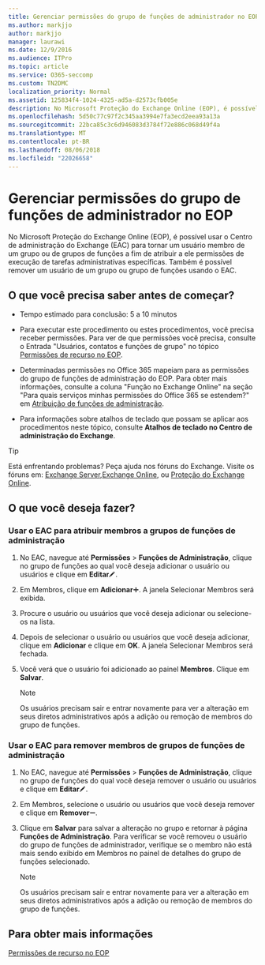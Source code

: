 ```yaml
---
title: Gerenciar permissões do grupo de funções de administrador no EOP
ms.author: markjjo
author: markjjo
manager: laurawi
ms.date: 12/9/2016
ms.audience: ITPro
ms.topic: article
ms.service: O365-seccomp
ms.custom: TN2DMC
localization_priority: Normal
ms.assetid: 125834f4-1024-4325-ad5a-d2573cfb005e
description: No Microsoft Proteção do Exchange Online (EOP), é possível usar o Centro de administração do Exchange (EAC) para tornar um usuário membro de um grupo ou de grupos de funções a fim de atribuir a ele permissões de execução de tarefas administrativas específicas. Também é possível remover um usuário de um grupo ou grupo de funções usando o EAC.
ms.openlocfilehash: 5d50c77c97f2c345aa3994e7fa3ecd2eea93a13a
ms.sourcegitcommit: 22bca85c3c6d946083d3784f72e886c068d49f4a
ms.translationtype: MT
ms.contentlocale: pt-BR
ms.lasthandoff: 08/06/2018
ms.locfileid: "22026658"
---
```

# <a name="manage-admin-role-group-permissions-in-eop"></a>Gerenciar permissões do grupo de funções de administrador no EOP
  
No Microsoft Proteção do Exchange Online (EOP), é possível usar o Centro de administração do Exchange (EAC) para tornar um usuário membro de um grupo ou de grupos de funções a fim de atribuir a ele permissões de execução de tarefas administrativas específicas. Também é possível remover um usuário de um grupo ou grupo de funções usando o EAC.
  
## <a name="what-do-you-need-to-know-before-you-begin"></a>O que você precisa saber antes de começar?

- Tempo estimado para conclusão: 5 a 10 minutos
    
- Para executar este procedimento ou estes procedimentos, você precisa receber permissões. Para ver de que permissões você precisa, consulte o Entrada "Usuários, contatos e funções de grupo" no tópico [Permissões de recurso no EOP](feature-permissions-in-eop.md). 
    
- Determinadas permissões no Office 365 mapeiam para as permissões do grupo de funções de administração do EOP. Para obter mais informações, consulte a coluna "Função no Exchange Online" na seção "Para quais serviços minhas permissões do Office 365 se estendem?" em [Atribuição de funções de administração](https://go.microsoft.com/fwlink/p/?LinkId=286708).
    
- Para informações sobre atalhos de teclado que possam se aplicar aos procedimentos neste tópico, consulte **Atalhos de teclado no Centro de administração do Exchange**.
    
> [!TIP]
> Está enfrentando problemas? Peça ajuda nos fóruns do Exchange. Visite os fóruns em: [Exchange Server](https://go.microsoft.com/fwlink/p/?linkId=60612),[Exchange Online](https://go.microsoft.com/fwlink/p/?linkId=267542), ou [Proteção do Exchange Online](https://go.microsoft.com/fwlink/p/?linkId=285351). 
  
## <a name="what-do-you-want-to-do"></a>O que você deseja fazer?

### <a name="use-the-eac-to-assign-members-to-admin-role-groups"></a>Usar o EAC para atribuir membros a grupos de funções de administração

1. No EAC, navegue até **Permissões** \> **Funções de Administração**, clique no grupo de funções ao qual você deseja adicionar o usuário ou usuários e clique em **Editar**![Ícone de edição](../media/ITPro-EAC-EditIcon.png).
    
2. Em Membros, clique em **Adicionar**![Ícone Adicionar](../media/ITPro-EAC-AddIcon.png). A janela Selecionar Membros será exibida.
    
3. Procure o usuário ou usuários que você deseja adicionar ou selecione-os na lista.
    
4. Depois de selecionar o usuário ou usuários que você deseja adicionar, clique em **Adicionar** e clique em **OK**. A janela Selecionar Membros será fechada.
    
5. Você verá que o usuário foi adicionado ao painel **Membros**. Clique em **Salvar**.
    
    > [!NOTE]
    > Os usuários precisam sair e entrar novamente para ver a alteração em seus diretos administrativos após a adição ou remoção de membros do grupo de funções. 
  
### <a name="use-the-eac-to-remove-members-from-admin-role-groups"></a>Usar o EAC para remover membros de grupos de funções de administração

1. No EAC, navegue até **Permissões** \> **Funções de Administração**, clique no grupo de funções do qual você deseja remover o usuário ou usuários e clique em **Editar**![Ícone de edição](../media/ITPro-EAC-EditIcon.png).
    
2. Em Membros, selecione o usuário ou usuários que você deseja remover e clique em **Remover**![ícone Remover](../media/ITPro-EAC-RemoveIcon.png).
    
3. Clique em **Salvar** para salvar a alteração no grupo e retornar à página **Funções de Administração**. Para verificar se você removeu o usuário do grupo de funções de administrador, verifique se o membro não está mais sendo exibido em Membros no painel de detalhes do grupo de funções selecionado. 
    
    > [!NOTE]
    > Os usuários precisam sair e entrar novamente para ver a alteração em seus diretos administrativos após a adição ou remoção de membros do grupo de funções. 
  
## <a name="for-more-information"></a>Para obter mais informações

[Permissões de recurso no EOP](feature-permissions-in-eop.md)
  

